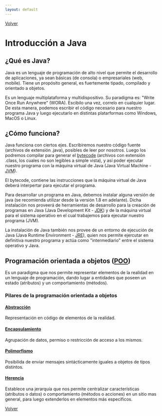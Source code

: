 ```yaml
---
layout: default
---
```


[Volver](../)

# Introducción a Java

## ¿Qué es Java?

Java es un lenguaje de programación de alto nivel que permite el desarrollo de aplicaciones, ya sean básicas (de consola) o empresariales (web, mobile).
Tiene un propósito general, es fuertemente tipado, compilado y orientado a objetos.

Es un lenguaje multiplataforma y multidispositivo. Su paradigma es: "Write Once Run Anywhere" (WORA). Escibilo una vez, correlo en cualquier lugar.
De esta manera, podemos escribir el código necesario para nuestro programa Java y luego ejecutarlo en distintas platarformas como Windows, MacOS o Linux.

## ¿Cómo funciona?

Java funciona con ciertos ejes. Escribiremos nuestro código fuente (archivos de extensión .java), posibles de leer por nosotros. Luego los podremos compilar para generar el [bytecode](https://es.wikipedia.org/wiki/Bytecode_Java) (archivos con extensión .class, los cuales no son legibles a simple vista), y así poder ejecutar nuestro programa con la máquina virtual de Java (Java Virtual Machine - [JVM](https://es.wikipedia.org/wiki/M%C3%A1quina_virtual_Java)).

El bytecode, contiene las instrucciones que la máquina virtual de Java deberá interpertar para ejecutar el programa.

Para desarrollar un programa en Java, debemos instalar alguna versión de java (se recomienda utilizar desde la versión 1.8 en adelante).
Dicha instalación nos proveerá de herramientas de desarrollo para la creación de programas en Java (Java Development Kit - [JDK](https://es.wikipedia.org/wiki/Java_Development_Kit)) y de la máquina virtual para el sistema operativo en el cual trabajemos para ejecutar nuestro programa (JVM).

La instalación de Java también nos provee de un entorno de ejecución de Java (Java Runtime Environment - [JRE](https://es.wikipedia.org/wiki/Java_Runtime_Environment)), quien nos permite ejercutar en definitiva nuestro programa y actúa como "intermediario" entre el sistema operativo y Java.

## Programación orientada a objetos ([POO](https://es.wikipedia.org/wiki/Programaci%C3%B3n_orientada_a_objetos))

Es un paradigma que nos permite representar elementos de la realidad en un lenguaje de programación, dando lugar a entidades que poseen un estado (atributos) y un comportamiento (métodos).

### Pilares de la programación orientada a objetos

#### [Abstracción](https://es.wikipedia.org/wiki/Abstracci%C3%B3n_(inform%C3%A1tica))

Representación en código de elementos de la realidad.

#### [Encapsulamiento](https://es.wikipedia.org/wiki/Encapsulamiento_(inform%C3%A1tica))

Agrupación de datos, permiso o restricción de acceso a los mismos.

#### [Polimorfismo](https://es.wikipedia.org/wiki/Polimorfismo_(inform%C3%A1tica))

Posibilida de enviar mensajes sintácticamente iguales a objetos de tipos distintos.

#### [Herencia](https://es.wikipedia.org/wiki/Herencia_(inform%C3%A1tica))

Establece una jerarquía que nos permite centralizar características (atributos o datos) o comportamiento (métodos o acciones) en un sitio mas general, para luego extenderlos en elementos más específicos.

[Volver](../)